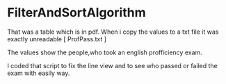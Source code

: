 # FilterAndSortAlgorithm

That was a table which is in pdf. When i copy the values to a txt file it was exactly unreadable [ ProfPass.txt ] 

The values show the people,who took an english profficiency exam. 

I coded that script to fix the line view and to see who passed or failed the exam with easily way.

